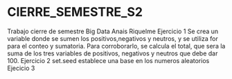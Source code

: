 # CIERRE_SEMESTRE_S2
Trabajo cierre de semestre Big Data
Anais Riquelme
Ejercicio 1 
Se crea un variable donde se sumen los positivos,negativos y neutros, y se utiliza for para el conteo y sumatoria.
Para corroborarlo, se calcula el total, que sera la suma de los tres variables de positivos, negativos y neutros que debe dar 100.
Ejercicio 2
set.seed establece una base en los numeros aleatorios
Ejecicio 3


